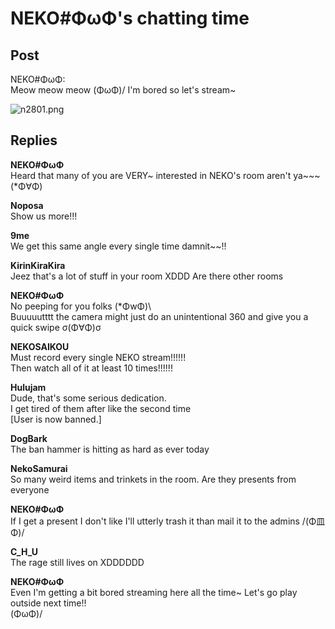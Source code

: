 # NEKO#ΦωΦ's chatting time
## Post
NEKO#ΦωΦ:<br>
Meow meow meow (ΦωΦ)/ I'm bored so let's stream~

![n2801.png](\attachments\n2801.png)
## Replies
**NEKO#ΦωΦ**<br>
Heard that many of you are VERY~ interested in NEKO's room aren't ya~~~ (\*Φ∀Φ)

**Noposa**<br>
Show us more!!!

**9me**<br>
We get this same angle every single time damnit~~!!

**KirinKiraKira**<br>
Jeez that's a lot of stuff in your room XDDD Are there other rooms

**NEKO#ΦωΦ**<br>
No peeping for you folks (\*ΦwΦ)\\<br>
Buuuuutttt the camera might just do an unintentional 360 and give you a quick swipe σ(Φ∀Φ)σ

**NEKOSAIKOU**<br>
Must record every single NEKO stream!!!!!!<br>
Then watch all of it at least 10 times!!!!!!

**Hulujam**<br>
Dude, that's some serious dedication. <br>
I get tired of them after like the second time<br>
[User is now banned.]

**DogBark**<br>
The ban hammer is hitting as hard as ever today

**NekoSamurai**<br>
So many weird items and trinkets in the room. Are they presents from everyone

**NEKO#ΦωΦ**<br>
If I get a present I don't like I'll utterly trash it than mail it to the admins /(Φ皿Φ)/

**C_H_U**<br>
The rage still lives on XDDDDDD

**NEKO#ΦωΦ**<br>
Even I'm getting a bit bored streaming here all the time~ Let's go play outside next time!! <br>
(ΦωΦ)/

